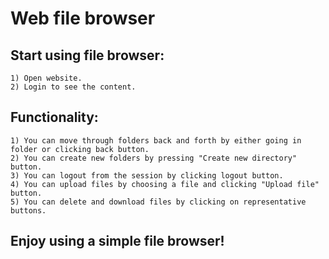 # Web file browser
## Start using file browser: 
    1) Open website.
    2) Login to see the content.
## Functionality:
    1) You can move through folders back and forth by either going in folder or clicking back button.
    2) You can create new folders by pressing "Create new directory" button.
    3) You can logout from the session by clicking logout button.
    4) You can upload files by choosing a file and clicking "Upload file" button.
    5) You can delete and download files by clicking on representative buttons.
## Enjoy using a simple file browser!